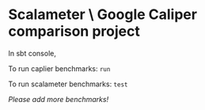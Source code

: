# Scalameter \ Google Caliper comparison project

In sbt console,

To run caplier benchmarks:  ```run```

To run scalameter benchmarks: ```test```

*Please add more benchmarks!*